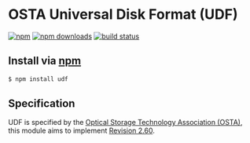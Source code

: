 # OSTA Universal Disk Format (UDF)
[![npm](http://img.shields.io/npm/v/udf.svg?style=flat-square)](https://npmjs.com/udf)
[![npm downloads](http://img.shields.io/npm/dm/udf.svg?style=flat-square)](https://npmjs.com/udf)
[![build status](http://img.shields.io/travis/jhermsmeier/node-udf.svg?style=flat-square)](https://travis-ci.org/jhermsmeier/node-udf)

## Install via [npm](https://npmjs.com)

```sh
$ npm install udf
```

## Specification

UDF is specified by the [Optical Storage Technology Association (OSTA)](http://www.osta.org/specs/index.htm),
this module aims to implement [Revision 2.60](http://www.osta.org/specs/pdf/udf260.pdf).
